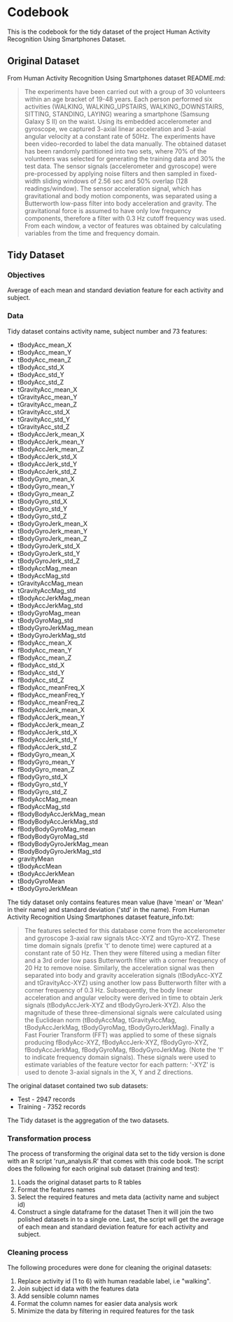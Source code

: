 # Codebook

This is the codebook for the tidy dataset of the project Human Activity
Recognition Using Smartphones Dataset.

## Original Dataset

From Human Activity Recognition Using Smartphones dataset README.md:

> The experiments have been carried out with a group of 30 volunteers within an
age bracket of 19-48 years. Each person performed six activities (WALKING,
WALKING_UPSTAIRS, WALKING_DOWNSTAIRS, SITTING, STANDING, LAYING) wearing
a smartphone (Samsung Galaxy S II) on the waist. Using its embedded
accelerometer and gyroscope, we captured 3-axial linear acceleration and
3-axial angular velocity at a constant rate of 50Hz. The experiments have been
video-recorded to label the data manually. The obtained dataset has been
randomly partitioned into two sets, where 70% of the volunteers was selected
for generating the training data and 30% the test data. 
The sensor signals (accelerometer and gyroscope) were pre-processed by applying
noise filters and then sampled in fixed-width sliding windows of 2.56 sec and
50% overlap (128 readings/window). The sensor acceleration signal, which has
gravitational and body motion components, was separated using a Butterworth
low-pass filter into body acceleration and gravity. The gravitational force is
assumed to have only low frequency components, therefore a filter with 0.3 Hz
cutoff frequency was used. From each window, a vector of features was obtained
by calculating variables from the time and frequency domain.

## Tidy Dataset

### Objectives

Average of each mean and standard deviation feature for each activity and subject.

### Data

Tidy dataset contains activity name, subject number and 73 features:

 - tBodyAcc_mean_X
 - tBodyAcc_mean_Y
 - tBodyAcc_mean_Z
 - tBodyAcc_std_X
 - tBodyAcc_std_Y
 - tBodyAcc_std_Z
 - tGravityAcc_mean_X
 - tGravityAcc_mean_Y
 - tGravityAcc_mean_Z
 - tGravityAcc_std_X
 - tGravityAcc_std_Y
 - tGravityAcc_std_Z
 - tBodyAccJerk_mean_X
 - tBodyAccJerk_mean_Y
 - tBodyAccJerk_mean_Z
 - tBodyAccJerk_std_X
 - tBodyAccJerk_std_Y
 - tBodyAccJerk_std_Z
 - tBodyGyro_mean_X
 - tBodyGyro_mean_Y
 - tBodyGyro_mean_Z
 - tBodyGyro_std_X
 - tBodyGyro_std_Y
 - tBodyGyro_std_Z
 - tBodyGyroJerk_mean_X
 - tBodyGyroJerk_mean_Y
 - tBodyGyroJerk_mean_Z
 - tBodyGyroJerk_std_X
 - tBodyGyroJerk_std_Y
 - tBodyGyroJerk_std_Z
 - tBodyAccMag_mean
 - tBodyAccMag_std
 - tGravityAccMag_mean
 - tGravityAccMag_std
 - tBodyAccJerkMag_mean
 - tBodyAccJerkMag_std
 - tBodyGyroMag_mean
 - tBodyGyroMag_std
 - tBodyGyroJerkMag_mean
 - tBodyGyroJerkMag_std
 - fBodyAcc_mean_X
 - fBodyAcc_mean_Y
 - fBodyAcc_mean_Z
 - fBodyAcc_std_X
 - fBodyAcc_std_Y
 - fBodyAcc_std_Z
 - fBodyAcc_meanFreq_X
 - fBodyAcc_meanFreq_Y
 - fBodyAcc_meanFreq_Z
 - fBodyAccJerk_mean_X
 - fBodyAccJerk_mean_Y
 - fBodyAccJerk_mean_Z
 - fBodyAccJerk_std_X
 - fBodyAccJerk_std_Y
 - fBodyAccJerk_std_Z
 - fBodyGyro_mean_X
 - fBodyGyro_mean_Y
 - fBodyGyro_mean_Z
 - fBodyGyro_std_X
 - fBodyGyro_std_Y
 - fBodyGyro_std_Z
 - fBodyAccMag_mean
 - fBodyAccMag_std
 - fBodyBodyAccJerkMag_mean
 - fBodyBodyAccJerkMag_std
 - fBodyBodyGyroMag_mean
 - fBodyBodyGyroMag_std
 - fBodyBodyGyroJerkMag_mean
 - fBodyBodyGyroJerkMag_std
 - gravityMean
 - tBodyAccMean
 - tBodyAccJerkMean
 - tBodyGyroMean
 - tBodyGyroJerkMean

The tidy dataset only contains features mean value (have 'mean' or 'Mean' in
their name) and standard deviation ('std' in the name).
From Human Activity Recognition Using Smartphones dataset feature_info.txt:

> The features selected for this database come from the accelerometer and
gyroscope 3-axial raw signals tAcc-XYZ and tGyro-XYZ. These time domain signals
(prefix 't' to denote time) were captured at a constant rate of 50 Hz. Then
they were filtered using a median filter and a 3rd order low pass Butterworth
filter with a corner frequency of 20 Hz to remove noise. Similarly, the
acceleration signal was then separated into body and gravity acceleration
signals (tBodyAcc-XYZ and tGravityAcc-XYZ) using another low pass Butterworth
filter with a corner frequency of 0.3 Hz. 
Subsequently, the body linear acceleration and angular velocity were derived in
time to obtain Jerk signals (tBodyAccJerk-XYZ and tBodyGyroJerk-XYZ). Also the
magnitude of these three-dimensional signals were calculated using the
Euclidean norm (tBodyAccMag, tGravityAccMag, tBodyAccJerkMag, tBodyGyroMag,
tBodyGyroJerkMag). 
Finally a Fast Fourier Transform (FFT) was applied to some of these signals
producing fBodyAcc-XYZ, fBodyAccJerk-XYZ, fBodyGyro-XYZ, fBodyAccJerkMag,
fBodyGyroMag, fBodyGyroJerkMag. (Note the 'f' to indicate frequency domain
signals). 
These signals were used to estimate variables of the feature vector for each
pattern:  '-XYZ' is used to denote 3-axial signals in the X, Y and
Z directions.

The original dataset contained two sub datasets:
 - Test - 2947 records
 - Training - 7352 records

The Tidy dataset is the aggregation of the two datasets.

### Transformation process

The process of transforming the original data set to the tidy version is done
with an R script 'run_analysis.R' that comes with this code book.
The script does the following for each original sub dataset (training and test):
1. Loads the original dataset parts to R tables
2. Format the features names
3. Select the required features and meta data (activity name and subject id)
4. Construct a single dataframe for the dataset
Then it will join the two polished datasets in to a single one.
Last, the script will get the average of each mean and standard deviation
feature for each activity and subject.

### Cleaning process

The following procedures were done for cleaning the original datasets:
1. Replace activity id (1 to 6) with human readable label, i.e "walking".
2. Join subject id data with the features data
3. Add sensible column names
4. Format the column names for easier data analysis work
5. Minimize the data by filtering in required features for the task
